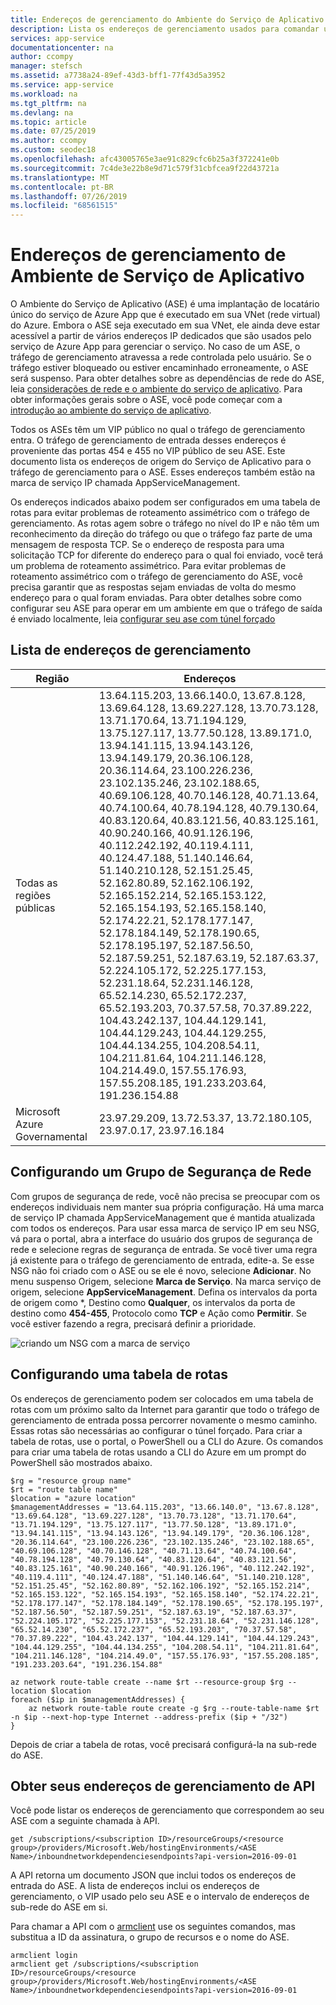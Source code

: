 ```yaml
---
title: Endereços de gerenciamento do Ambiente do Serviço de Aplicativo - Azure
description: Lista os endereços de gerenciamento usados para comandar um Ambiente de Serviço de Aplicativo
services: app-service
documentationcenter: na
author: ccompy
manager: stefsch
ms.assetid: a7738a24-89ef-43d3-bff1-77f43d5a3952
ms.service: app-service
ms.workload: na
ms.tgt_pltfrm: na
ms.devlang: na
ms.topic: article
ms.date: 07/25/2019
ms.author: ccompy
ms.custom: seodec18
ms.openlocfilehash: afc43005765e3ae91c829cfc6b25a3f372241e0b
ms.sourcegitcommit: 7c4de3e22b8e9d71c579f31cbfcea9f22d43721a
ms.translationtype: MT
ms.contentlocale: pt-BR
ms.lasthandoff: 07/26/2019
ms.locfileid: "68561515"
---
```

# <a name="app-service-environment-management-addresses"></a>Endereços de gerenciamento de Ambiente de Serviço de Aplicativo

O Ambiente do Serviço de Aplicativo (ASE) é uma implantação de locatário único do serviço de Azure App que é executado em sua VNet (rede virtual) do Azure.  Embora o ASE seja executado em sua VNet, ele ainda deve estar acessível a partir de vários endereços IP dedicados que são usados pelo serviço de Azure App para gerenciar o serviço.  No caso de um ASE, o tráfego de gerenciamento atravessa a rede controlada pelo usuário. Se o tráfego estiver bloqueado ou estiver encaminhado erroneamente, o ASE será suspenso. Para obter detalhes sobre as dependências de rede do ASE, leia [considerações de rede e o ambiente do serviço de aplicativo][networking]. Para obter informações gerais sobre o ASE, você pode começar com a [introdução ao ambiente do serviço de aplicativo][intro].

Todos os ASEs têm um VIP público no qual o tráfego de gerenciamento entra. O tráfego de gerenciamento de entrada desses endereços é proveniente das portas 454 e 455 no VIP público de seu ASE. Este documento lista os endereços de origem do Serviço de Aplicativo para o tráfego de gerenciamento para o ASE. Esses endereços também estão na marca de serviço IP chamada AppServiceManagement.

Os endereços indicados abaixo podem ser configurados em uma tabela de rotas para evitar problemas de roteamento assimétrico com o tráfego de gerenciamento. As rotas agem sobre o tráfego no nível do IP e não têm um reconhecimento da direção do tráfego ou que o tráfego faz parte de uma mensagem de resposta TCP. Se o endereço de resposta para uma solicitação TCP for diferente do endereço para o qual foi enviado, você terá um problema de roteamento assimétrico. Para evitar problemas de roteamento assimétrico com o tráfego de gerenciamento do ASE, você precisa garantir que as respostas sejam enviadas de volta do mesmo endereço para o qual foram enviadas. Para obter detalhes sobre como configurar seu ASE para operar em um ambiente em que o tráfego de saída é enviado localmente, leia [configurar seu ase com túnel forçado][forcedtunnel]

## <a name="list-of-management-addresses"></a>Lista de endereços de gerenciamento ##

| Região | Endereços |
|--------|-----------|
| Todas as regiões públicas | 13.64.115.203, 13.66.140.0, 13.67.8.128, 13.69.64.128, 13.69.227.128, 13.70.73.128, 13.71.170.64, 13.71.194.129, 13.75.127.117, 13.77.50.128, 13.89.171.0, 13.94.141.115, 13.94.143.126, 13.94.149.179, 20.36.106.128, 20.36.114.64, 23.100.226.236, 23.102.135.246, 23.102.188.65, 40.69.106.128, 40.70.146.128, 40.71.13.64, 40.74.100.64, 40.78.194.128, 40.79.130.64, 40.83.120.64, 40.83.121.56, 40.83.125.161, 40.90.240.166, 40.91.126.196, 40.112.242.192, 40.119.4.111, 40.124.47.188, 51.140.146.64, 51.140.210.128, 52.151.25.45, 52.162.80.89, 52.162.106.192, 52.165.152.214, 52.165.153.122, 52.165.154.193, 52.165.158.140, 52.174.22.21, 52.178.177.147, 52.178.184.149, 52.178.190.65, 52.178.195.197, 52.187.56.50, 52.187.59.251, 52.187.63.19, 52.187.63.37, 52.224.105.172, 52.225.177.153, 52.231.18.64, 52.231.146.128, 65.52.14.230, 65.52.172.237, 65.52.193.203, 70.37.57.58, 70.37.89.222, 104.43.242.137, 104.44.129.141, 104.44.129.243, 104.44.129.255, 104.44.134.255, 104.208.54.11, 104.211.81.64, 104.211.146.128, 104.214.49.0, 157.55.176.93, 157.55.208.185, 191.233.203.64, 191.236.154.88 |
| Microsoft Azure Governamental | 23.97.29.209, 13.72.53.37, 13.72.180.105, 23.97.0.17, 23.97.16.184 |

## <a name="configuring-a-network-security-group"></a>Configurando um Grupo de Segurança de Rede

Com grupos de segurança de rede, você não precisa se preocupar com os endereços individuais nem manter sua própria configuração. Há uma marca de serviço IP chamada AppServiceManagement que é mantida atualizada com todos os endereços. Para usar essa marca de serviço IP em seu NSG, vá para o portal, abra a interface do usuário dos grupos de segurança de rede e selecione regras de segurança de entrada. Se você tiver uma regra já existente para o tráfego de gerenciamento de entrada, edite-a. Se esse NSG não foi criado com o ASE ou se ele é novo, selecione **Adicionar**. No menu suspenso Origem, selecione **Marca de Serviço**.  Na marca serviço de origem, selecione **AppServiceManagement**. Defina os intervalos da porta de origem como \*, Destino como **Qualquer**, os intervalos da porta de destino como **454-455**, Protocolo como **TCP** e Ação como **Permitir**. Se você estiver fazendo a regra, precisará definir a prioridade. 

![criando um NSG com a marca de serviço][1]

## <a name="configuring-a-route-table"></a>Configurando uma tabela de rotas

Os endereços de gerenciamento podem ser colocados em uma tabela de rotas com um próximo salto da Internet para garantir que todo o tráfego de gerenciamento de entrada possa percorrer novamente o mesmo caminho. Essas rotas são necessárias ao configurar o túnel forçado. Para criar a tabela de rotas, use o portal, o PowerShell ou a CLI do Azure.  Os comandos para criar uma tabela de rotas usando a CLI do Azure em um prompt do PowerShell são mostrados abaixo. 

    $rg = "resource group name"
    $rt = "route table name"
    $location = "azure location"
    $managementAddresses = "13.64.115.203", "13.66.140.0", "13.67.8.128", "13.69.64.128", "13.69.227.128", "13.70.73.128", "13.71.170.64", "13.71.194.129", "13.75.127.117", "13.77.50.128", "13.89.171.0", "13.94.141.115", "13.94.143.126", "13.94.149.179", "20.36.106.128", "20.36.114.64", "23.100.226.236", "23.102.135.246", "23.102.188.65", "40.69.106.128", "40.70.146.128", "40.71.13.64", "40.74.100.64", "40.78.194.128", "40.79.130.64", "40.83.120.64", "40.83.121.56", "40.83.125.161", "40.90.240.166", "40.91.126.196", "40.112.242.192", "40.119.4.111", "40.124.47.188", "51.140.146.64", "51.140.210.128", "52.151.25.45", "52.162.80.89", "52.162.106.192", "52.165.152.214", "52.165.153.122", "52.165.154.193", "52.165.158.140", "52.174.22.21", "52.178.177.147", "52.178.184.149", "52.178.190.65", "52.178.195.197", "52.187.56.50", "52.187.59.251", "52.187.63.19", "52.187.63.37", "52.224.105.172", "52.225.177.153", "52.231.18.64", "52.231.146.128", "65.52.14.230", "65.52.172.237", "65.52.193.203", "70.37.57.58", "70.37.89.222", "104.43.242.137", "104.44.129.141", "104.44.129.243", "104.44.129.255", "104.44.134.255", "104.208.54.11", "104.211.81.64", "104.211.146.128", "104.214.49.0", "157.55.176.93", "157.55.208.185", "191.233.203.64", "191.236.154.88"

    az network route-table create --name $rt --resource-group $rg --location $location
    foreach ($ip in $managementAddresses) {
        az network route-table route create -g $rg --route-table-name $rt -n $ip --next-hop-type Internet --address-prefix ($ip + "/32")
    }

Depois de criar a tabela de rotas, você precisará configurá-la na sub-rede do ASE.  

## <a name="get-your-management-addresses-from-api"></a>Obter seus endereços de gerenciamento de API ##

Você pode listar os endereços de gerenciamento que correspondem ao seu ASE com a seguinte chamada à API.

    get /subscriptions/<subscription ID>/resourceGroups/<resource group>/providers/Microsoft.Web/hostingEnvironments/<ASE Name>/inboundnetworkdependenciesendpoints?api-version=2016-09-01

A API retorna um documento JSON que inclui todos os endereços de entrada do ASE. A lista de endereços inclui os endereços de gerenciamento, o VIP usado pelo seu ASE e o intervalo de endereços de sub-rede do ASE em si.  

Para chamar a API com o [armclient](https://github.com/projectkudu/ARMClient) use os seguintes comandos, mas substitua a ID da assinatura, o grupo de recursos e o nome do ASE.  

    armclient login
    armclient get /subscriptions/<subscription ID>/resourceGroups/<resource group>/providers/Microsoft.Web/hostingEnvironments/<ASE Name>/inboundnetworkdependenciesendpoints?api-version=2016-09-01


<!--IMAGES-->
[1]: ./media/management-addresses/managementaddr-nsg.png

<!-- LINKS -->
[networking]: ./network-info.md
[intro]: ./intro.md
[forcedtunnel]: ./forced-tunnel-support.md

